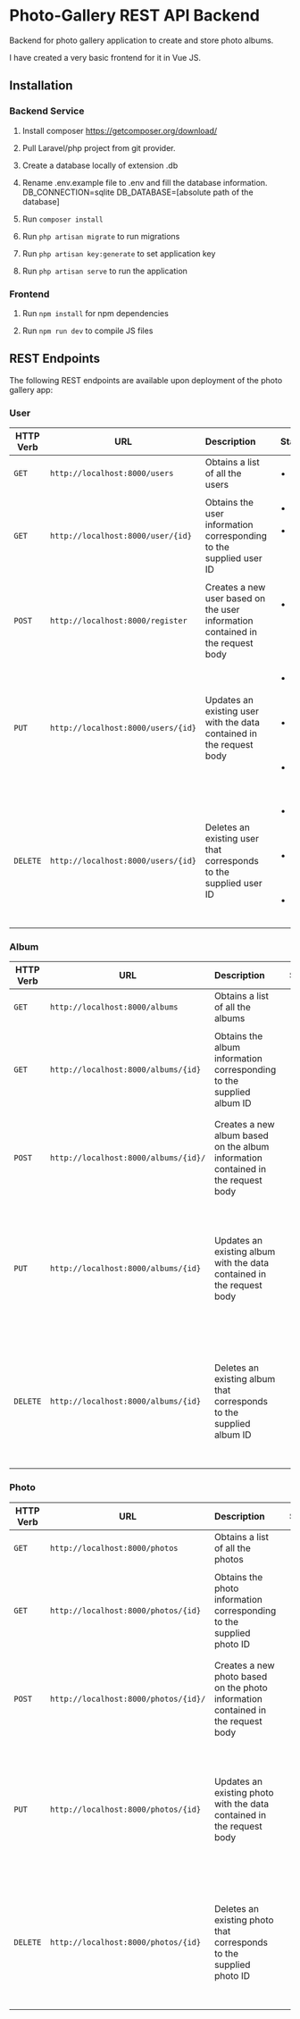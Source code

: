 # Photo-Gallery REST API Backend
Backend for photo gallery application to create and store photo albums.

I have created a very basic frontend for it in Vue JS. 

## Installation

### Backend Service

1. Install composer https://getcomposer.org/download/

2. Pull Laravel/php project from git provider.

3. Create a database locally of extension .db

4. Rename .env.example file to .env and fill the database information.
DB_CONNECTION=sqlite
DB_DATABASE=[absolute path of the database]

5. Run ``` composer install ```

6. Run ```php artisan migrate``` to run migrations

7. Run ```php artisan key:generate``` to set application key

8. Run ```php artisan serve``` to run the application

### Frontend

1. Run ```npm install``` for npm dependencies

2. Run ```npm run dev``` to compile JS files

## REST Endpoints
The following REST endpoints are available upon deployment of the photo gallery app:

### User
| HTTP Verb        | URL           | Description  | Status Codes |
| ------------- |-------------|:-----| ----|
| `GET` | `http://localhost:8000/users` | Obtains a list of all the users| <ul><li>`200 OK`</li></ul> |
| `GET` | `http://localhost:8000/user/{id}` | Obtains the user information corresponding to the supplied user ID | <ul><li>`200 OK` if user exists</li><li>`404 Not Found` if user does not exist</li></ul> |
| `POST` | `http://localhost:8000/register` | Creates a new user based on the user information contained in the request body | <ul><li>`201 Created` if user successfully created</li></ul> |
| `PUT` | `http://localhost:8000/users/{id}` | Updates an existing user with the data contained in the request body | <ul><li>`200 OK` if user succesfully updated</li><li>`404 Not Found` if user does not exist</li><li>`403 ` if not permitted</li></ul> |
| `DELETE` | `http://localhost:8000/users/{id}` | Deletes an existing user that corresponds to the supplied user ID | <ul><li>` No Content` if user succesfully deleted</li><li>`404 Not Found` if user does not exist</li><li>`403` if not permitted</li></ul> |



### Album
| HTTP Verb        | URL           | Description  | Status Codes |
| ------------- |-------------|:-----| ----|
| `GET` | `http://localhost:8000/albums` | Obtains a list of all the albums| <ul><li>`200 OK`</li></ul> |
| `GET` | `http://localhost:8000/albums/{id}` | Obtains the album information corresponding to the supplied album ID | <ul><li>`200 OK` if album exists</li><li>`404 Not Found` if album does not exist</li></ul> |
| `POST` | `http://localhost:8000/albums/{id}/` | Creates a new album based on the album information contained in the request body | <ul><li>`201 Created` if user successfully created</li><li>`403` if not permitted</li></ul> |
| `PUT` | `http://localhost:8000/albums/{id}` | Updates an existing album with the data contained in the request body | <ul><li>`200 OK` if album succesfully updated</li><li>`404 Not Found` if album does not exist</li><li>`403 ` if not permitted</li></ul> |
| `DELETE` | `http://localhost:8000/albums/{id}` | Deletes an existing album that corresponds to the supplied album ID | <ul><li>` No Content` if album succesfully deleted</li><li>`404 Not Found` if album does not exist</li><li>`403` if not permitted</li></ul> |

### Photo
| HTTP Verb        | URL           | Description  | Status Codes |
| ------------- |-------------|:-----| ----|
| `GET` | `http://localhost:8000/photos` | Obtains a list of all the photos| <ul><li>`200 OK`</li></ul> |
| `GET` | `http://localhost:8000/photos/{id}` | Obtains the photo information corresponding to the supplied photo ID | <ul><li>`200 OK` if photo exists</li><li>`404 Not Found` if photo does not exist</li></ul> |
| `POST` | `http://localhost:8000/photos/{id}/` | Creates a new photo based on the photo information contained in the request body | <ul><li>`201 Created` if user successfully created</li><li>`403` if not permitted</li></ul> |
| `PUT` | `http://localhost:8000/photos/{id}` | Updates an existing photo with the data contained in the request body | <ul><li>`200 OK` if photo succesfully updated</li><li>`404 Not Found` if photo does not exist</li><li>`403 ` if not permitted</li></ul> |
| `DELETE` | `http://localhost:8000/photos/{id}` | Deletes an existing photo that corresponds to the supplied photo ID | <ul><li>` No Content` if photo succesfully deleted</li><li>`404 Not Found` if photo does not exist</li><li>`403` if not permitted</li></ul> |


